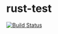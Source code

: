 # rust-test

[![Build Status](https://travis-ci.org/wews64/rust-test.svg?branch=master)](https://travis-ci.org/wews64/rust-test)
